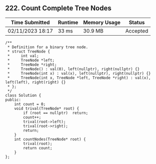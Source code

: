 ## **222. Count Complete Tree Nodes**

| Time Submitted | Runtime | Memory Usage | Status|
| -------------- |  ------- | -------------| --|
| 02/11/2023 18:17| 33 ms | 30.9 MB | Accepted |

```
/**
 * Definition for a binary tree node.
 * struct TreeNode {
 *     int val;
 *     TreeNode *left;
 *     TreeNode *right;
 *     TreeNode() : val(0), left(nullptr), right(nullptr) {}
 *     TreeNode(int x) : val(x), left(nullptr), right(nullptr) {}
 *     TreeNode(int x, TreeNode *left, TreeNode *right) : val(x), left(left), right(right) {}
 * };
 */
class Solution {
public:
    int count = 0;
    void trival(TreeNode* root) {
        if (root == nullptr)  return;
        count++;
        trival(root->left);
        trival(root->right);
        return;
    }
    int countNodes(TreeNode* root) {
        trival(root);
        return count;
    }
};
```

